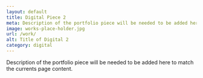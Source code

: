 ```yaml
---
layout: default
title: Digital Piece 2
meta: Description of the portfolio piece will be needed to be added here to match the currents page content.
image: works-place-holder.jpg
url: /work/
alt: Title of Digital 2
category: digital
---
```


Description of the portfolio piece will be needed to be added here to match the currents page content.
